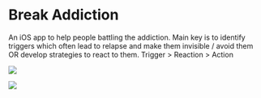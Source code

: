 # Break Addiction

An iOS app to help people battling the addiction. Main key is to identify triggers which often lead to relapse and make them invisible / avoid them OR develop strategies to react to them. Trigger > Reaction > Action

![](https://sun9-9.userapi.com/impg/Nq_aJHCSQ44c1hQblI-l7otX95SY4L2ckHIhrQ/aFFkcGkEUSo.jpg?size=2560x1601&quality=96&proxy=1&sign=8bff6da715e48caa6d35592661eafafa&type=album)

![](https://sun9-13.userapi.com/impg/UkuQXdga-wrP-aUmL6EB3zr4lw69QGMJ5I33Tw/pn3iQ2Dr5lI.jpg?size=2560x1601&quality=96&proxy=1&sign=1da016cb613dc71ef259685ec49f2ee3&type=album)

